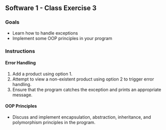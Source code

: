 ## Software 1 - Class Exercise 3

### Goals
- Learn how to handle exceptions
- Implement some OOP principles in your program

### Instructions
#### Error Handling
1. Add a product using option 1.
2. Attempt to view a non-existent product using option 2 to trigger error handling.
3. Ensure that the program catches the exception and prints an appropriate message.

#### OOP Principles
- Discuss and implement encapsulation, abstraction, inheritance, and polymorphism principles in the program.
